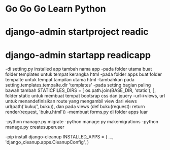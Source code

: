 # Go Go Go Learn Python

# django-admin startproject readic
# django-admin startapp readicapp
-di setting.py installed app tambah nama app
-pada folder utama buat folder templates untuk tempat kerangka html
-pada folder apps buat folder tempalte untuk tempat tampilan utama html
-tambahkan pada setting.templates.tempalte.dir 'templates'
-pada setting bagian paling bawah tambah STATICFILES_DIRS = [
    os.path.join(BASE_DIR, 'static'), 
], folder static untuk membuat tempat bootsrap css dan jquery
-url->views, url untuk menandefinisikan route yang mengambil view dari views url(path('buku/', buku)), dan pada 
views (def buku(request):
    return render(request, 'buku.html'))
-membuat forms.py di folder apps luar

-python manage.py migrate
-python manage.py makemigrations
-python manage.py createsuperuser

-pip install django-cleanup 
INSTALLED_APPS = (
    ...,
    'django_cleanup.apps.CleanupConfig',
)




